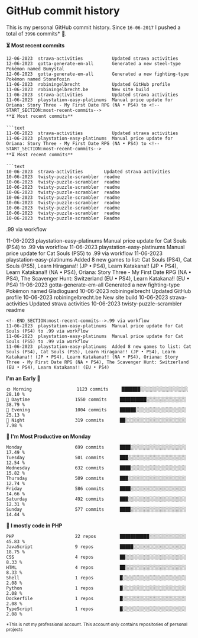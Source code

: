 # GitHub commit history
This is my personal GitHub commit history. Since <!--START_SECTION:first-commit-date-->`16-06-2017`<!--END_SECTION:first-commit-date--> I pushed a total of <!--START_SECTION:total-commit-count-->`3996`<!--END_SECTION:total-commit-count--> commits* 🎉.

<!--START_SECTION:most-recent-commits-->
**⏳ Most recent commits**
                                        
```text
12-06-2023  strava-activities           Updated strava activities
12-06-2023  gotta-generate-em-all       Generated a new steel-type Pokémon named Bunystal
12-06-2023  gotta-generate-em-all       Generated a new fighting-type Pokémon named Stonefoxin
11-06-2023  robiningelbrecht            Updated GitHub profile
11-06-2023  robiningelbrecht.be         New site build
11-06-2023  strava-activities           Updated strava activities
11-06-2023  playstation-easy-platinums  Manual price update for Oriana: Story Three - My First Date RPG (NA • PS4) to <!--START_SECTION:most-recent-commits-->
**⏳ Most recent commits**
                                        
```text
11-06-2023  strava-activities           Updated strava activities
11-06-2023  playstation-easy-platinums  Manual price update for Oriana: Story Three - My First Date RPG (NA • PS4) to <!--START_SECTION:most-recent-commits-->
**⏳ Most recent commits**
                                        
```text
10-06-2023  strava-activities        Updated strava activities
10-06-2023  twisty-puzzle-scrambler  readme
10-06-2023  twisty-puzzle-scrambler  readme
10-06-2023  twisty-puzzle-scrambler  readme
10-06-2023  twisty-puzzle-scrambler  readme
10-06-2023  twisty-puzzle-scrambler  readme
10-06-2023  twisty-puzzle-scrambler  readme
10-06-2023  twisty-puzzle-scrambler  readme
10-06-2023  twisty-puzzle-scrambler  readme
10-06-2023  twisty-puzzle-scrambler  Readme
```
<!--END_SECTION:most-recent-commits-->.99 via workflow
11-06-2023  playstation-easy-platinums  Manual price update for Cat Souls (PS4) to .99 via workflow
11-06-2023  playstation-easy-platinums  Manual price update for Cat Souls (PS5) to .99 via workflow
11-06-2023  playstation-easy-platinums  Added 8 new games to list: Cat Souls (PS4), Cat Souls (PS5), Learn Hiragana!! (JP • PS4), Learn Katakana!! (JP • PS4), Learn Katakana!! (NA • PS4), Oriana: Story Three - My First Date RPG (NA • PS4), The Scavenger Hunt: Switzerland (EU • PS4), Learn Katakana!! (EU • PS4)
11-06-2023  gotta-generate-em-all       Generated a new fighting-type Pokémon named Gladioguard
10-06-2023  robiningelbrecht            Updated GitHub profile
10-06-2023  robiningelbrecht.be         New site build
10-06-2023  strava-activities           Updated strava activities
10-06-2023  twisty-puzzle-scrambler     readme
```
<!--END_SECTION:most-recent-commits-->.99 via workflow
11-06-2023  playstation-easy-platinums  Manual price update for Cat Souls (PS4) to .99 via workflow
11-06-2023  playstation-easy-platinums  Manual price update for Cat Souls (PS5) to .99 via workflow
11-06-2023  playstation-easy-platinums  Added 8 new games to list: Cat Souls (PS4), Cat Souls (PS5), Learn Hiragana!! (JP • PS4), Learn Katakana!! (JP • PS4), Learn Katakana!! (NA • PS4), Oriana: Story Three - My First Date RPG (NA • PS4), The Scavenger Hunt: Switzerland (EU • PS4), Learn Katakana!! (EU • PS4)
```
<!--END_SECTION:most-recent-commits-->  

<!--START_SECTION:commits-per-day-time-->
**I&#039;m an Early 🐤**

```text
🌞 Morning                 1123 commits     ███████░░░░░░░░░░░░░░░░░░   28.10 %
🌆 Daytime                 1550 commits     ██████████░░░░░░░░░░░░░░░   38.79 %
🌃 Evening                 1004 commits     ██████░░░░░░░░░░░░░░░░░░░   25.13 %
🌙 Night                   319 commits      ██░░░░░░░░░░░░░░░░░░░░░░░   7.98 %
```
<!--END_SECTION:commits-per-day-time-->  

<!--START_SECTION:commits-per-weekday-->
**📅 I&#039;m Most Productive on Monday**

```text
Monday                    699 commits      ████░░░░░░░░░░░░░░░░░░░░░   17.49 %
Tuesday                   501 commits      ███░░░░░░░░░░░░░░░░░░░░░░   12.54 %
Wednesday                 632 commits      ████░░░░░░░░░░░░░░░░░░░░░   15.82 %
Thursday                  509 commits      ███░░░░░░░░░░░░░░░░░░░░░░   12.74 %
Friday                    586 commits      ████░░░░░░░░░░░░░░░░░░░░░   14.66 %
Saturday                  492 commits      ███░░░░░░░░░░░░░░░░░░░░░░   12.31 %
Sunday                    577 commits      ████░░░░░░░░░░░░░░░░░░░░░   14.44 %
```
<!--END_SECTION:commits-per-weekday-->  

<!--START_SECTION:repos-per-language-->
**💬 I mostly code in PHP**

```text
PHP                       22 repos         ███████████░░░░░░░░░░░░░░   45.83 %
JavaScript                9 repos          █████░░░░░░░░░░░░░░░░░░░░   18.75 %
CSS                       4 repos          ██░░░░░░░░░░░░░░░░░░░░░░░   8.33 %
HTML                      4 repos          ██░░░░░░░░░░░░░░░░░░░░░░░   8.33 %
Shell                     1 repos          █░░░░░░░░░░░░░░░░░░░░░░░░   2.08 %
Python                    1 repos          █░░░░░░░░░░░░░░░░░░░░░░░░   2.08 %
Dockerfile                1 repos          █░░░░░░░░░░░░░░░░░░░░░░░░   2.08 %
TypeScript                1 repos          █░░░░░░░░░░░░░░░░░░░░░░░░   2.08 %
```
<!--END_SECTION:repos-per-language-->  

<sub>*This is not my professional account. This account only contains repositories of personal projects</sub>
